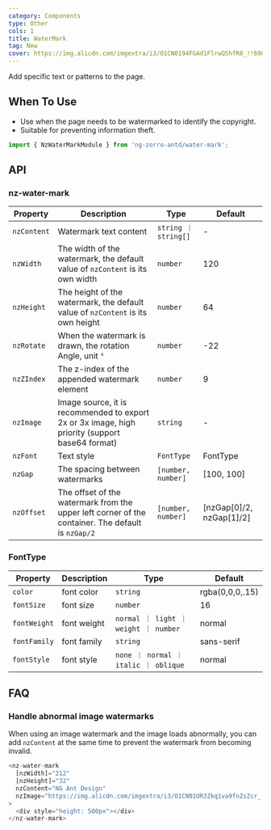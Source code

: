 ```yaml
---
category: Components
type: Other
cols: 1
title: WaterMark
tag: New
cover: https://img.alicdn.com/imgextra/i3/O1CN0194FGAd1FlrwQShfR8_!!6000000000528-0-tps-952-502.jpg
---
```


Add specific text or patterns to the page.

## When To Use

- Use when the page needs to be watermarked to identify the copyright.
- Suitable for preventing information theft.

```ts
import { NzWaterMarkModule } from 'ng-zorro-antd/water-mark';
```

## API

### nz-water-mark

| Property    | Description                                                                                       | Type                 | Default                  |
| ----------- | ------------------------------------------------------------------------------------------------- | -------------------- | ------------------------ |
| `nzContent` | Watermark text content                                                                            | `string ｜ string[]` | -                        |
| `nzWidth`   | The width of the watermark, the default value of `nzContent` is its own width                     | `number`             | 120                      |
| `nzHeight`  | The height of the watermark, the default value of `nzContent` is its own height                   | `number`             | 64                       |
| `nzRotate`  | When the watermark is drawn, the rotation Angle, unit `°`                                         | `number`             | -22                      |
| `nzZIndex`  | The z-index of the appended watermark element                                                     | `number`             | 9                        |
| `nzImage`   | Image source, it is recommended to export 2x or 3x image, high priority (support base64 format)   | `string`             | -                        |
| `nzFont`    | Text style                                                                                        | `FontType`           | FontType                 |
| `nzGap`     | The spacing between watermarks                                                                    | `[number, number]`   | [100, 100]               |
| `nzOffset`  | The offset of the watermark from the upper left corner of the container. The default is `nzGap/2` | `[number, number]`   | [nzGap[0]/2, nzGap[1]/2] |

### FontType

| Property     | Description | Type                                  | Default         |
| ------------ | ----------- | ------------------------------------- | --------------- |
| `color`      | font color  | `string`                              | rgba(0,0,0,.15) |
| `fontSize`   | font size   | `number`                              | 16              |
| `fontWeight` | font weight | `normal ｜ light ｜ weight ｜ number` | normal          |
| `fontFamily` | font family | `string`                              | sans-serif      |
| `fontStyle`  | font style  | `none ｜ normal ｜ italic ｜ oblique` | normal          |

## FAQ

### Handle abnormal image watermarks

When using an image watermark and the image loads abnormally, you can add `nzContent` at the same time to prevent the watermark from becoming invalid.

```ts
<nz-water-mark
  [nzWidth]="212"
  [nzHeight]="32"
  nzContent="NG Ant Design"
  nzImage="https://img.alicdn.com/imgextra/i3/O1CN01UR3Zkq1va9fnZsZcr_!!6000000006188-55-tps-424-64.svg"
>
  <div style="height: 500px"></div>
</nz-water-mark>
```
